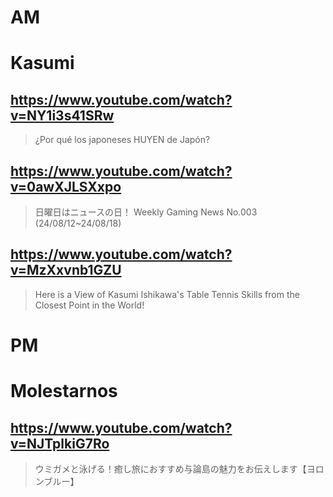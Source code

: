 # AM
# Kasumi

## https://www.youtube.com/watch?v=NY1i3s41SRw

> ¿Por qué los japoneses HUYEN de Japón? 
 
## https://www.youtube.com/watch?v=0awXJLSXxpo

>  日曜日はニュースの日！ Weekly Gaming News No.003 (24/08/12~24/08/18) 

## https://www.youtube.com/watch?v=MzXxvnb1GZU

> Here is a View of Kasumi Ishikawa's Table Tennis Skills from the Closest Point in the World! 

# PM
# Molestarnos

## https://www.youtube.com/watch?v=NJTplkiG7Ro

> ウミガメと泳げる！癒し旅におすすめ与論島の魅力をお伝えします【ヨロンブルー】 
